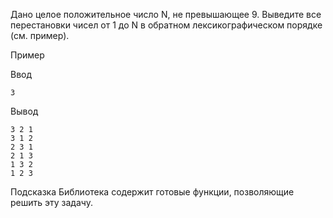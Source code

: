 Дано целое положительное число N, не превышающее 9. Выведите все перестановки чисел от 1 до N в обратном лексикографическом порядке (см. пример).

Пример

Ввод

	3

Вывод

	3 2 1
	3 1 2
	2 3 1
	2 1 3
	1 3 2
	1 2 3
	
Подсказка
Библиотека <algorithm> содержит готовые функции, позволяющие решить эту задачу.
